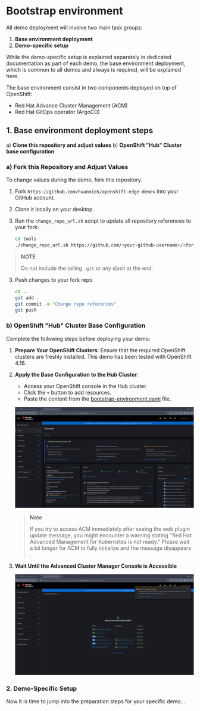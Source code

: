 # Bootstrap environment

All demo deployment will involve two main task groups:

1. **Base environment deployment**
2. **Demo-specific setup**

While the demo-specific setup is explained separately in dedicated documentation as part of each demo, the base environment deployment, which is common to all demos and always is required, will be explained here.

The base environment consist in two components deployed on top of OpenShift:
* Red Hat Advance Cluster Management (ACM)
* Red Hat GitOps operator (ArgoCD)

## 1. Base environment deployment steps

a) **Clone this repository and adjust values**
b) **OpenShift "Hub" Cluster base configuration**

### a) Fork this Repository and Adjust Values

To change values during the demo, fork this repository.

1. Fork `https://github.com/hvanniek/openshift-edge-demos` into your GitHub account.
2. Clone it locally on your desktop.
3. Run the `change_repo_url.sh` script to update all repository references to your fork:

   ```bash
   cd tools
   ./change_repo_url.sh https://github.com/<your-github-username>/<fork-name>
   ```
  > **NOTE**
  >
  > Do not include the tailing `.git` or any slash at the end.

3. Push changes to your fork repo

   ```bash
   cd ..
   git add .
   git commit -m "Change repo references"
   git push
   ```

### b) OpenShift "Hub" Cluster Base Configuration

Complete the following steps before deploying your demo:

1. **Prepare Your OpenShift Clusters**: Ensure that the required OpenShift clusters are freshly installed. This demo has been tested with OpenShift 4.16.

2. **Apply the Base Configuration to the Hub Cluster**:
   - Access your OpenShift console in the Hub cluster.
   - Click the `+` button to add resources.
   - Paste the content from the [bootstrap-environment.yaml](../bootstrap-environment.yaml) file.

   ![](images/bootstrap-environment-deploy.gif)

   > **Note**
   >
   > If you try to access ACM immediately after seeing the web plugin update message, you might encounter a warning stating "Red Hat Advanced Management for Kubernetes is not ready." Please wait a bit longer for ACM to fully initialize and the message disappears .

3. **Wait Until the Advanced Cluster Manager Console is Accessible**

   ![](images/bootstrap-environment-wait.gif)


### 2. Demo-Specific Setup

Now it is time to jump into the preparation steps for your specific demo...